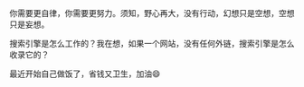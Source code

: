
[date]: 2018.08.06_03:18  
你需要更自律，你需要更努力。须知，野心再大，没有行动，幻想只是空想，空想只是妄想。

[date]: 2018.08.02_08:54  
搜索引擎是怎么工作的？我在想，如果一个网站，没有任何外链，搜索引擎是怎么收录它的？  

[date]: 2018.08.01_21:11  
最近开始自己做饭了，省钱又卫生，加油😄  
